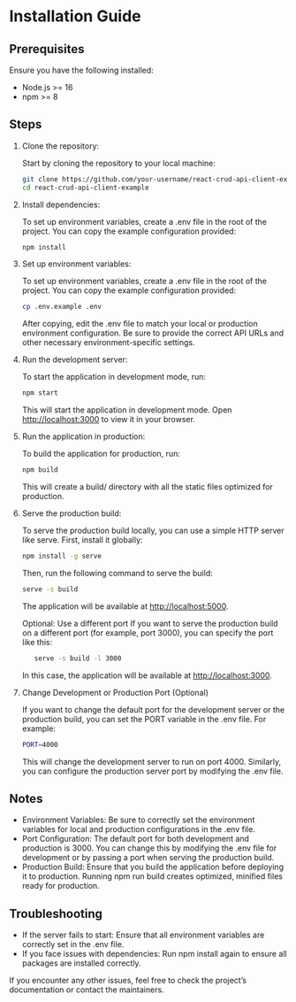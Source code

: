# Installation Guide

## Prerequisites

Ensure you have the following installed:

- Node.js >= 16
- npm >= 8

## Steps

1. Clone the repository:

   Start by cloning the repository to your local machine:

   ```bash
   git clone https://github.com/your-username/react-crud-api-client-example.git
   cd react-crud-api-client-example
   ```

2. Install dependencies:

   To set up environment variables, create a .env file in the root of the project. You can copy the example configuration provided:

   ```bash
   npm install
   ```

3. Set up environment variables:

   To set up environment variables, create a .env file in the root of the project. You can copy the example configuration provided:

   ```bash
   cp .env.example .env
   ```

   After copying, edit the .env file to match your local or production environment configuration. Be sure to provide the correct API URLs and other necessary environment-specific settings.

4. Run the development server:

   To start the application in development mode, run:

   ```bash
   npm start
   ```

   This will start the application in development mode. Open [http://localhost:3000](http://localhost:3000) to view it in your browser.

5. Run the application in production:

   To build the application for production, run:

   ```bash
   npm build
   ```

   This will create a build/ directory with all the static files optimized for production.

6. Serve the production build:

   To serve the production build locally, you can use a simple HTTP server like serve. First, install it globally:

   ```bash
   npm install -g serve
   ```

   Then, run the following command to serve the build:

   ```bash
   serve -s build
   ```

   The application will be available at [http://localhost:5000](http://localhost:5000).

   Optional: Use a different port
      If you want to serve the production build on a different port (for example, port 3000), you can specify the port like this:

      ```bash
         serve -s build -l 3000
      ```

      In this case, the application will be available at [http://localhost:3000](http://localhost:3000).

7. Change Development or Production Port (Optional)

   If you want to change the default port for the development server or the production build, you can set the PORT variable in the .env file. For example:

   ```bash
   PORT=4000
   ```

   This will change the development server to run on port 4000. Similarly, you can configure the production server port by modifying the .env file.

## Notes

- Environment Variables: Be sure to correctly set the environment variables for local and production configurations in the .env file.
- Port Configuration: The default port for both development and production is 3000. You can change this by modifying the .env file for development or by passing a port when serving the production build.
- Production Build: Ensure that you build the application before deploying it to production. Running npm run build creates optimized, minified files ready for production.

## Troubleshooting

- If the server fails to start: Ensure that all environment variables are correctly set in the .env file.
- If you face issues with dependencies: Run npm install again to ensure all packages are installed correctly.

If you encounter any other issues, feel free to check the project’s documentation or contact the maintainers.